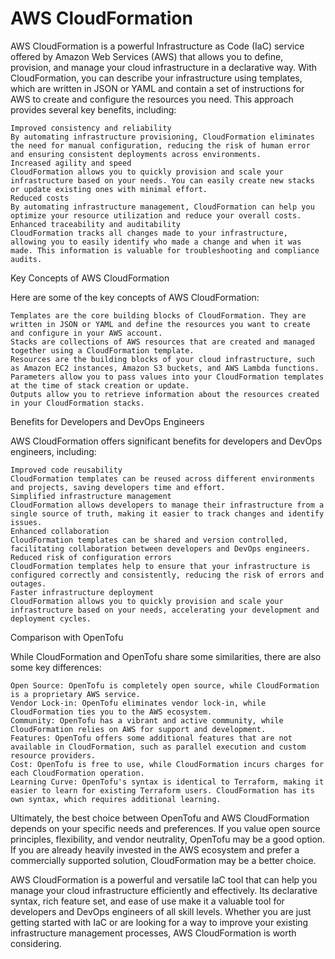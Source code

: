 # AWS CloudFormation

AWS CloudFormation is a powerful Infrastructure as Code (IaC) service offered by Amazon Web Services (AWS) that allows you to define, provision, and manage your cloud infrastructure in a declarative way. With CloudFormation, you can describe your infrastructure using templates, which are written in JSON or YAML and contain a set of instructions for AWS to create and configure the resources you need. This approach provides several key benefits, including:

    Improved consistency and reliability
    By automating infrastructure provisioning, CloudFormation eliminates the need for manual configuration, reducing the risk of human error and ensuring consistent deployments across environments.
    Increased agility and speed
    CloudFormation allows you to quickly provision and scale your infrastructure based on your needs. You can easily create new stacks or update existing ones with minimal effort.
    Reduced costs
    By automating infrastructure management, CloudFormation can help you optimize your resource utilization and reduce your overall costs.
    Enhanced traceability and auditability
    CloudFormation tracks all changes made to your infrastructure, allowing you to easily identify who made a change and when it was made. This information is valuable for troubleshooting and compliance audits.

Key Concepts of AWS CloudFormation

Here are some of the key concepts of AWS CloudFormation:

    Templates are the core building blocks of CloudFormation. They are written in JSON or YAML and define the resources you want to create and configure in your AWS account.
    Stacks are collections of AWS resources that are created and managed together using a CloudFormation template.
    Resources are the building blocks of your cloud infrastructure, such as Amazon EC2 instances, Amazon S3 buckets, and AWS Lambda functions.
    Parameters allow you to pass values into your CloudFormation templates at the time of stack creation or update.
    Outputs allow you to retrieve information about the resources created in your CloudFormation stacks.

Benefits for Developers and DevOps Engineers

AWS CloudFormation offers significant benefits for developers and DevOps engineers, including:

    Improved code reusability
    CloudFormation templates can be reused across different environments and projects, saving developers time and effort.
    Simplified infrastructure management
    CloudFormation allows developers to manage their infrastructure from a single source of truth, making it easier to track changes and identify issues.
    Enhanced collaboration
    CloudFormation templates can be shared and version controlled, facilitating collaboration between developers and DevOps engineers.
    Reduced risk of configuration errors
    CloudFormation templates help to ensure that your infrastructure is configured correctly and consistently, reducing the risk of errors and outages.
    Faster infrastructure deployment
    CloudFormation allows you to quickly provision and scale your infrastructure based on your needs, accelerating your development and deployment cycles.

Comparison with OpenTofu

While CloudFormation and OpenTofu share some similarities, there are also some key differences:

    Open Source: OpenTofu is completely open source, while CloudFormation is a proprietary AWS service.
    Vendor Lock-in: OpenTofu eliminates vendor lock-in, while CloudFormation ties you to the AWS ecosystem.
    Community: OpenTofu has a vibrant and active community, while CloudFormation relies on AWS for support and development.
    Features: OpenTofu offers some additional features that are not available in CloudFormation, such as parallel execution and custom resource providers.
    Cost: OpenTofu is free to use, while CloudFormation incurs charges for each CloudFormation operation.
    Learning Curve: OpenTofu's syntax is identical to Terraform, making it easier to learn for existing Terraform users. CloudFormation has its own syntax, which requires additional learning.

Ultimately, the best choice between OpenTofu and AWS CloudFormation depends on your specific needs and preferences. If you value open source principles, flexibility, and vendor neutrality, OpenTofu may be a good option. If you are already heavily invested in the AWS ecosystem and prefer a commercially supported solution, CloudFormation may be a better choice.

AWS CloudFormation is a powerful and versatile IaC tool that can help you manage your cloud infrastructure efficiently and effectively. Its declarative syntax, rich feature set, and ease of use make it a valuable tool for developers and DevOps engineers of all skill levels. Whether you are just getting started with IaC or are looking for a way to improve your existing infrastructure management processes, AWS CloudFormation is worth considering.